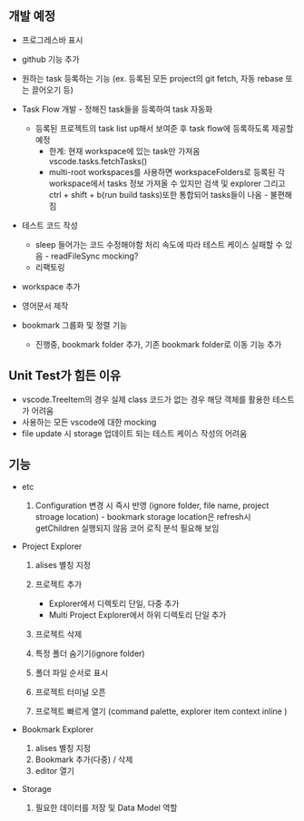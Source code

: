 ## 개발 예정

- 프로그레스바 표시
- github 기능 추가
- 원하는 task 등록하는 기능 (ex. 등록된 모든 project의 git fetch, 자동 rebase 또는 끌어오기 등)
- Task Flow 개발 - 정해진 task들을 등록하여 task 자동화
  - 등록된 프로젝트의 task list up해서 보여준 후 task flow에 등록하도록 제공할 예정
    - 한계: 현재 workspace에 있는 task만 가져옴 vscode.tasks.fetchTasks()
    - multi-root workspaces를 사용하면 workspaceFolders로 등록된 각 workspace에서 tasks 정보 가져올 수 있지만 검색 및 explorer 그리고 ctrl + shift + b(run build tasks)또한 통합되어 tasks들이 나옴 - 불편해짐
- 테스트 코드 작성

  - sleep 들어가는 코드 수정해야함 처리 속도에 따라 테스트 케이스 실패할 수 있음 - readFileSync mocking?
  - 리팩토링

- workspace 추가
- 영어문서 제작
- bookmark 그룹화 및 정렬 기능
  - 진행중, bookmark folder 추가, 기존 bookmark folder로 이동 기능 추가

## Unit Test가 힘든 이유

- vscode.TreeItem의 경우 실제 class 코드가 없는 경우 해당 객체를 활용한 테스트가 어려움
- 사용하는 모든 vscode에 대한 mocking
- file update 시 storage 업데이트 되는 테스트 케이스 작성의 어려움

## 기능

- etc

  1. Configuration 변경 시 즉시 반영 (ignore folder, file name, project stroage location) - bookmark storage location은 refresh시 getChildren 실행되지 않음 코어 로직 분석 필요해 보임

- Project Explorer

  1. alises 별칭 지정
  2. 프로젝트 추가

     - Explorer에서 디렉토리 단일, 다중 추가
     - Multi Project Explorer에서 하위 디렉토리 단일 추가

  3. 프로젝트 삭제
  4. 특정 폴더 숨기기(ignore folder)
  5. 폴더 파일 순서로 표시
  6. 프로젝트 터미널 오픈
  7. 프로젝트 빠르게 열기 (command palette, explorer item context inline )

- Bookmark Explorer

  1. alises 별칭 지정
  2. Bookmark 추가(다중) / 삭제
  3. editor 열기

- Storage
  1. 필요한 데이터를 저장 및 Data Model 역할
